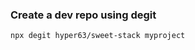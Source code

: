 [comment]: <> (SWEET STACK: https://www.youtube.com/watch?v=SgrHhiQ27WQ)
[comment]: <> (Component Library: https://www.youtube.com/watch?v=AOnAl592CJc)
[comment]: <> (Component Library: https://www.youtube.com/watch?v=5QV9wVc8c7g)


### Create a dev repo using degit
```bash
npx degit hyper63/sweet-stack myproject
```
